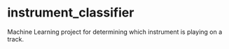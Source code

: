 # instrument_classifier

Machine Learning project for determining which instrument is playing on a track.
